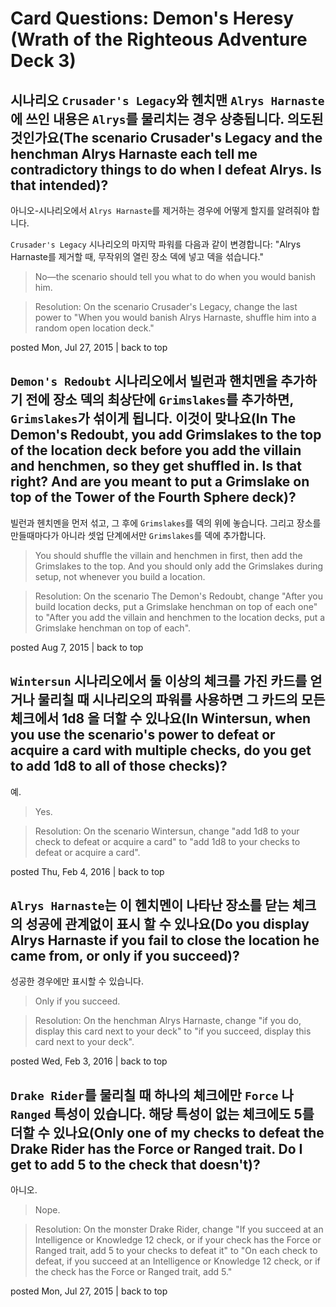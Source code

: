 # Card Questions: Demon's Heresy (Wrath of the Righteous Adventure Deck 3)

## 시나리오 `Crusader's Legacy`와 헨치맨 `Alrys Harnaste`에 쓰인 내용은 `Alrys`를 물리치는 경우 상충됩니다. 의도된 것인가요(The scenario Crusader's Legacy and the henchman Alrys Harnaste each tell me contradictory things to do when I defeat Alrys. Is that intended)?

아니오-시나리오에서 `Alrys Harnaste`를 제거하는 경우에 어떻게 할지를 알려줘야 합니다.

`Crusader's Legacy` 시나리오의 마지막 파워를 다음과 같이 변경합니다: "Alrys Harnaste를 제거할 때, 무작위의 열린 장소 덱에 넣고 덱을 섞습니다."

> No—the scenario should tell you what to do when you would banish him.

> Resolution: On the scenario Crusader's Legacy, change the last power to "When you would banish Alrys Harnaste, shuffle him into a random open location deck."

posted Mon, Jul 27, 2015 | back to top

## `Demon's Redoubt` 시나리오에서 빌런과 핸치멘을 추가하기 전에 장소 덱의 최상단에 `Grimslakes`를 추가하면, `Grimslakes`가 섞이게 됩니다. 이것이 맞나요(In The Demon's Redoubt, you add Grimslakes to the top of the location deck before you add the villain and henchmen, so they get shuffled in. Is that right? And are you meant to put a Grimslake on top of the Tower of the Fourth Sphere deck)?

빌런과 헨치멘을 먼저 섞고, 그 후에 `Grimslakes`를 덱의 위에 놓습니다. 그리고 장소를 만들때마다가 아니라 셋업 단계에서만 `Grimslakes`를 덱에 추가합니다. 

> You should shuffle the villain and henchmen in first, then add the Grimslakes to the top. And you should only add the Grimslakes during setup, not whenever you build a location.

> Resolution: On the scenario The Demon's Redoubt, change "After you build location decks, put a Grimslake henchman on top of each one" to "After you add the villain and henchmen to the location decks, put a Grimslake henchman on top of each".

posted Aug 7, 2015 | back to top

## `Wintersun` 시나리오에서 둘 이상의 체크를 가진 카드를 얻거나 물리칠 때 시나리오의 파워를 사용하면 그 카드의 모든 체크에서 1d8 을 더할 수 있나요(In Wintersun, when you use the scenario's power to defeat or acquire a card with multiple checks, do you get to add 1d8 to all of those checks)?

예.

> Yes.

> Resolution: On the scenario Wintersun, change "add 1d8 to your check to defeat or acquire a card" to "add 1d8 to your checks to defeat or acquire a card".

posted Thu, Feb 4, 2016 | back to top

## `Alrys Harnaste`는 이 헨치멘이 나타난 장소를 닫는 체크의 성공에 관계없이 표시 할 수 있나요(Do you display Alrys Harnaste if you fail to close the location he came from, or only if you succeed)?

성공한 경우에만 표시할 수 있습니다.

> Only if you succeed.

> Resolution: On the henchman Alrys Harnaste, change "if you do, display this card next to your deck" to "if you succeed, display this card next to your deck".

posted Wed, Feb 3, 2016 | back to top

## `Drake Rider`를 물리칠 때 하나의 체크에만 `Force` 나 `Ranged` 특성이 있습니다. 해당 특성이 없는 체크에도 5를 더할 수 있나요(Only one of my checks to defeat the Drake Rider has the Force or Ranged trait. Do I get to add 5 to the check that doesn't)?

아니오.

> Nope.

> Resolution: On the monster Drake Rider, change "If you succeed at an Intelligence or Knowledge 12 check, or if your check has the Force or Ranged trait, add 5 to your checks to defeat it" to "On each check to defeat, if you succeed at an Intelligence or Knowledge 12 check, or if the check has the Force or Ranged trait, add 5."

posted Mon, Jul 27, 2015 | back to top